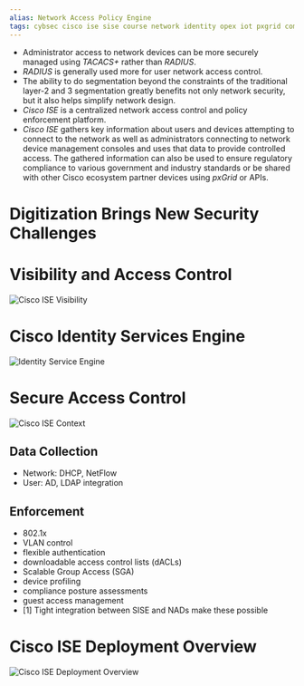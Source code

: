 ```yaml
---
alias: Network Access Policy Engine
tags: cybsec cisco ise sise course network identity opex iot pxgrid compliance
---
```


- Administrator access to network devices can be more securely managed using *TACACS+* rather than *RADIUS*. 
- *RADIUS* is generally used more for user network access control.
- The ability to do segmentation beyond the constraints of the traditional layer-2 and 3 segmentation greatly benefits not only network security, but it also helps simplify network design.
- *Cisco ISE* is a centralized network access control and policy enforcement platform.
- *Cisco ISE* gathers key information about users and devices attempting to connect to the network as well as administrators connecting to network device management consoles and uses that data to provide controlled access. The gathered information can also be used to ensure regulatory compliance to various government and industry standards or be shared with other Cisco ecosystem partner devices using *pxGrid* or APIs.

# Digitization Brings New Security Challenges


# Visibility and Access Control

![Cisco ISE Visibility](Cisco_ISE_Visibility.png)


# Cisco Identity Services Engine
![Identity Service Engine](Cisco_ISE_Identity_Service_Engine.png)


# Secure Access Control
![Cisco ISE Context](Cisco_ISE_Context.png)
## Data Collection
- Network: DHCP, NetFlow
- User: AD, LDAP integration
## Enforcement
- 802.1x
- VLAN control
- flexible authentication
- downloadable access control lists (dACLs)
- Scalable Group Access (SGA)
- device profiling
- compliance posture assessments
- guest access management
- [1] Tight integration between SISE and NADs make these possible

# Cisco ISE Deployment Overview
![Cisco ISE Deployment Overview](Cisco_ISE_Deployment_Overview.png)